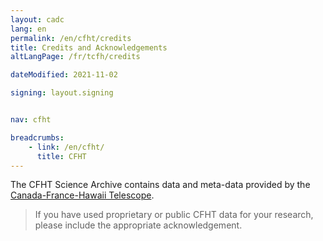 ```yaml
---
layout: cadc
lang: en
permalink: /en/cfht/credits
title: Credits and Acknowledgements
altLangPage: /fr/tcfh/credits

dateModified: 2021-11-02

signing: layout.signing


nav: cfht

breadcrumbs:
    - link: /en/cfht/
      title: CFHT
---
```


<div class="about_text">
<p>
The CFHT Science Archive contains data and meta-data provided by the
  <a rel="external" href="http://www.cfht.hawaii.edu" class="ui-link">Canada-France-Hawaii Telescope</a>.
</p>

<blockquote>
  If you have used proprietary or public CFHT data for your research, please include the appropriate acknowledgement.
</blockquote>
</div>
